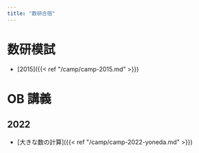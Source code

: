 ```yaml
---
title: "数研合宿"
---
```


# 数研模試

* [2015]({{< ref "/camp/camp-2015.md" >}})

# OB 講義

## 2022

* [大きな数の計算]({{< ref "/camp/camp-2022-yoneda.md" >}})